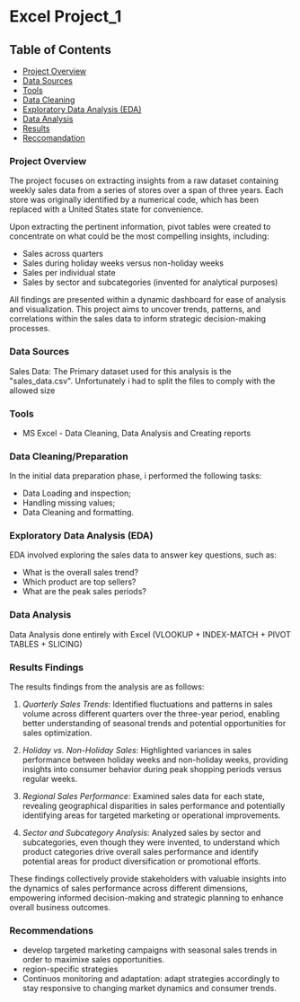 
# Excel Project_1

## Table of Contents
- [Project Overview](#Project-Overview)
- [Data Sources](#Data-Sources)
- [Tools](#Tools)
- [Data Cleaning](#Data-Cleaning)
- [Exploratory Data Analysis (EDA)](#Exploratory_Data_Analysis (EDA))
- [Data Analysis](#Data-Analysis)
- [Results](#Results)
- [Reccomandation](#Reccomandation)

### Project Overview

The project focuses on extracting insights from a raw dataset containing weekly sales data from a series of stores over a span of three years. Each store was originally identified by a numerical code, which has been replaced with a United States state for convenience. 

Upon extracting the pertinent information, pivot tables were created to concentrate on what could be the most compelling insights, including:
- Sales across quarters
- Sales during holiday weeks versus non-holiday weeks
- Sales per individual state
- Sales by sector and subcategories (invented for analytical purposes)

All findings are presented within a dynamic dashboard for ease of analysis and visualization. This project aims to uncover trends, patterns, and correlations within the sales data to inform strategic decision-making processes.

### Data Sources


Sales Data: The Primary dataset used for this analysis is the "sales_data.csv". Unfortunately i had to split the files to comply with the allowed size


### Tools

- MS Excel - Data Cleaning, Data Analysis and Creating reports

### Data Cleaning/Preparation


In the initial data preparation phase, i performed the following tasks:
- Data Loading and inspection;
- Handling missing values;
- Data Cleaning and formatting.

### Exploratory Data Analysis (EDA)
EDA involved exploring the sales data to answer key questions, such as:
- What is the overall sales trend?
- Which product are top sellers?
- What are the peak sales periods?


### Data Analysis
Data Analysis done entirely with Excel (VLOOKUP + INDEX-MATCH + PIVOT TABLES + SLICING)


### Results Findings
The results findings from the analysis are as follows:

1. *Quarterly Sales Trends*: Identified fluctuations and patterns in sales volume across different quarters over the three-year period, enabling better understanding of seasonal trends and potential opportunities for sales optimization.

2. *Holiday vs. Non-Holiday Sales*: Highlighted variances in sales performance between holiday weeks and non-holiday weeks, providing insights into consumer behavior during peak shopping periods versus regular weeks.

3. *Regional Sales Performance*: Examined sales data for each state, revealing geographical disparities in sales performance and potentially identifying areas for targeted marketing or operational improvements.

4. *Sector and Subcategory Analysis*: Analyzed sales by sector and subcategories, even though they were invented, to understand which product categories drive overall sales performance and identify potential areas for product diversification or promotional efforts.

These findings collectively provide stakeholders with valuable insights into the dynamics of sales performance across different dimensions, empowering informed decision-making and strategic planning to enhance overall business outcomes.

### Recommendations
- develop targeted marketing campaigns with seasonal sales trends in order to maximixe sales opportunities.
- region-specific strategies
- Continuos monitoring and adaptation: adapt strategies accordingly to stay responsive to changing market dynamics and consumer trends.
  


